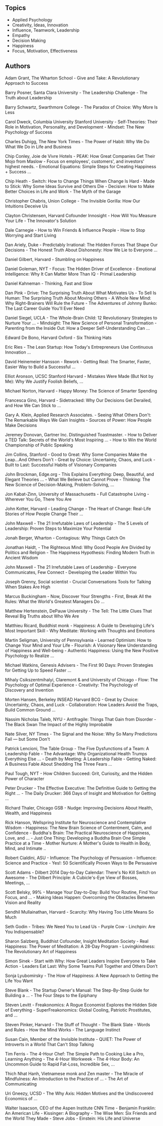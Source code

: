 ## Topics

- Applied Psychology
- Creativity, Ideas, Innovation
- Influence, Teamwork, Leadership
- Empathy
- Decision Making
- Happiness
- Focus, Motivation, Effectiveness

## Authors

Adam Grant, The Wharton School
	- Give and Take: A Revolutionary Approach to Success

Barry Posner, Santa Clara University
	- The Leadership Challenge
	- The Truth about Leadership

Barry Schwartz, Swarthmore College
	- The Paradox of Choice: Why More Is Less

Carol Dweck, Columbia University Stanford University 
	- Self-Theories: Their Role in Motivation, Personality, and Development
	- Mindset: The New Psychology of Success

Charles Duhigg, The New York Times
	- The Power of Habit: Why We Do What We Do in Life and Business

Chip Conley, Joie de Vivre Hotels
	- PEAK: How Great Companies Get Their Mojo from Maslow
		- Focus on employees', customers', and investors' highest needs.
	- Emotional Equations: Simple Steps for Creating Happiness + Success ...

Chip Heath
	- Switch: How to Change Things When Change Is Hard
	- Made to Stick: Why Some Ideas Survive and Others Die 
	- Decisive: How to Make Better Choices in Life and Work
	- The Myth of the Garage

Christopher Chabris, Union College
	- The Invisible Gorilla: How Our Intuitions Deceive Us

Clayton Christensen, Harvard Cofounder Innosight
	- How Will You Measure Your Life
	- The Innovator's Solution

Dale Carnegie
	- How to Win Friends & Influence People
	- How to Stop Worrying and Start Living

Dan Ariely, Duke
	- Predictably Irrational: The Hidden Forces That Shape Our Decisions
	- The Honest Truth About Dishonesty: How We Lie to Everyone ...

Daniel Gilbert, Harvard
	- Stumbling on Happiness

Daniel Goleman, NYT
	- Focus: The Hidden Driver of Excellence
	- Emotional Intelligence: Why It Can Matter More Than IQ
	- Primal Leadership

Daniel Kahneman
	- Thinking, Fast and Slow

Dan Pink
	- Drive: The Surprising Truth About What Motivates Us
	- To Sell Is Human: The Surprising Truth About Moving Others
	- A Whole New Mind: Why Right-Brainers Will Rule the Future 
	- The Adventures of Johnny Bunko: The Last Career Guide You'll Ever Need

Daniel Siegel, UCLA
	- The Whole-Brain Child: 12 Revolutionary Strategies to Nurture Your ...
	- Mindsight: The New Science of Personal Transformation 
	- Parenting from the Inside Out: How a Deeper Self-Understanding Can ...

Edward De Bono, Harvard Oxford
	- Six Thinking Hats

Eric Ries
	- The Lean Startup: How Today's Entrepreneurs Use Continuous Innovation ...

David Heinemeier Hansson
	- Rework
	- Getting Real: The Smarter, Faster, Easier Way to Build a Successful ...

Elliot Aronson, UCSC Stanford Harvard
	- Mistakes Were Made (But Not by Me): Why We Justify Foolish Beliefs, ...

Michael Norton, Harvard
	- Happy Money: The Science of Smarter Spending

Francesca Gino, Harvard
	- Sidetracked: Why Our Decisions Get Derailed, and How We Can Stick to ...

Gary A. Klein, Applied Research Associates.
	- Seeing What Others Don't: The Remarkable Ways We Gain Insights
	- Sources of Power: How People Make Decisions

Jeremey Donovan, Gartner Inc. Distinguished Toastmaster.
	- How to Deliver a TED Talk: Secrets of the World's Most Inspiring ...
	- How to Win the World Championship of Public Speaking

Jim Collins, Stanford
	- Good to Great: Why Some Companies Make the Leap...And Others Don't 
	- Great by Choice: Uncertainty, Chaos, and Luck
	- Built to Last: Successful Habits of Visionary Companies

John Brockman, Edge.org
	- This Explains Everything: Deep, Beautiful, and Elegant Theories ...
	- What We Believe but Cannot Prove
	- Thinking: The New Science of Decision-Making, Problem-Solving, ...

Jon Kabat-Zinn, University of Massachusetts
	- Full Catastrophe Living
	- Wherever You Go, There You Are 

John Kotter, Harvard
	- Leading Change
	- The Heart of Change: Real-Life Stories of How People Change Their ...

John Maxwell
	- The 21 Irrefutable Laws of Leadership
	- The 5 Levels of Leadership: Proven Steps to Maximize Your Potential

Jonah Berger, Wharton
	- Contagious: Why Things Catch On

Jonathan Haidt, 
	- The Righteous Mind: Why Good People Are Divided by Politics and Religion
	- The Happiness Hypothesis: Finding Modern Truth in Ancient Wisdom 

John Maxwell
	- The 21 Irrefutable Laws of Leadership
	- Everyone Communicates, Few Connect
	- Developing the Leader Within You

Joseph Grenny, Social scientist
	- Crucial Conversations Tools for Talking When Stakes Are High

Marcus Buckingham
	- Now, Discover Your Strengths
	- First, Break All the Rules: What the World's Greatest Managers Do ...

Matthew Hertenstein, DePauw University
	- The Tell: The Little Clues That Reveal Big Truths about Who We Are

Matthieu Ricard, Buddhist monk
	- Happiness: A Guide to Developing Life's Most Important Skill 
	- Why Meditate: Working with Thoughts and Emotions

Martin Seligman, University of Pennsylvania
	- Learned Optimism: How to Change Your Mind and Your Life
	- Flourish: A Visionary New Understanding of Happiness and Well-being 
	- Authentic Happiness: Using the New Positive Psychology to Realize ...

Michael Watkins, Genesis Advisers
	- The First 90 Days: Proven Strategies for Getting Up to Speed Faster ...

Mihaly Csikszentmihalyi, Claremont & and University of Chicago
	- Flow: The Psychology of Optimal Experience
	- Creativity: The Psychology of Discovery and Invention

Morten Hansen, Berkeley INSEAD Harvard BCG
	- Great by Choice: Uncertainty, Chaos, and Luck
	- Collaboration: How Leaders Avoid the Traps, Build Common Ground ...

Nassim Nicholas Taleb, NYU
	- Antifragile: Things That Gain from Disorder
	- The Black Swan The Impact of the Highly Improbable

Nate Silver, NY Times
	- The Signal and the Noise: Why So Many Predictions Fail — but Some Don't

Patrick Lencioni, The Table Group
	- The Five Dysfunctions of a Team: A Leadership Fable
	- The Advantage: Why Organizational Health Trumps Everything Else ...
	- Death by Meeting: A Leadership Fable
	- Getting Naked: A Business Fable About Shedding The Three Fears ...

Paul Tough, NYT
	- How Children Succeed: Grit, Curiosity, and the Hidden Power of Character

Peter Drucker
	- The Effective Executive: The Definitive Guide to Getting the Right ... 
	- The Daily Drucker: 366 Days of Insight and Motivation for Getting ...

Richard Thaler, Chicago GSB
	- Nudge: Improving Decisions About Health, Wealth, and Happiness

Rick Hanson, Wellspring Institute for Neuroscience and Contemplative Wisdom
	- Happiness: The New Brain Science of Contentment, Calm, and Confidence
	- Buddha's Brain: The Practical Neuroscience of Happiness, Love, and ...
	- Just One Thing: Developing a Buddha Brain One Simple Practice at a Time
	- Mother Nurture: A Mother's Guide to Health in Body, Mind, and Intimate ..

Robert Cialdini, ASU
	- Influence: The Psychology of Persuasion 
	- Influence: Science and Practice
	- Yes!: 50 Scientifically Proven Ways to Be Persuasive

Scott Adams
	- Dilbert 2014 Day-to-Day Calendar: There's No Kill Switch on Awesome
	- The Dilbert Principle: A Cubicle's-Eye View of Bosses, Meetings, ...

Scott Belsky, 99%
	- Manage Your Day-to-Day: Build Your Routine, Find Your Focus, and ...
	- Making Ideas Happen: Overcoming the Obstacles Between Vision and Reality

Sendhil Mullainathan, Harvard
	- Scarcity: Why Having Too Little Means So Much

Seth Godin
	- Tribes: We Need You to Lead Us
	- Purple Cow
	- Linchpin: Are You Indispensable? 

Sharon Salzberg, Buddhist	Cofounder, Insight Meditation Society
	- Real Happiness: The Power of Meditation: A 28-Day Program
	- Lovingkindness: The Revolutionary Art of Happiness

Simon Sinek 
	- Start with Why: How Great Leaders Inspire Everyone to Take Action
	- Leaders Eat Last: Why Some Teams Pull Together and Others Don’t

Sonja Lyubomirsky
	- The How of Happiness: A New Approach to Getting the Life You Want

Steve Blank 
	- The Startup Owner's Manual: The Step-By-Step Guide for Building a ...
	- The Four Steps to the Epiphany

Steven Levitt
	- Freakonomics: A Rogue Economist Explores the Hidden Side of Everything
	- SuperFreakonomics: Global Cooling, Patriotic Prostitutes, and ...

Steven Pinker, Harvard
	- The Stuff of Thought
	- The Blank Slate
	- Words and Rules
	- How the Mind Works
	- The Language Instinct

Susan Cain, Member of the Invisible Institute
	- QUIET: The Power of Introverts in a World That Can't Stop Talking

Tim Ferris
	- The 4-Hour Chef: The Simple Path to Cooking Like a Pro, Learning Anything
	- The 4-Hour Workweek
	- The 4-Hour Body: An Uncommon Guide to Rapid Fat-Loss, Incredible Sex, ...

Thich Nhat Hanh, Vietnamese monk and Zen master
	- The Miracle of Mindfulness: An Introduction to the Practice of ...
	- The Art of Communicating

Uri Gneezy, UCSD
	- The Why Axis: Hidden Motives and the Undiscovered Economics of ...

Walter Isaacson, CEO of the Aspen Institute CNN Time
	- Benjamin Franklin: An American Life
	- Kissinger: A Biography
	- The Wise Men: Six Friends and the World They Made
	- Steve Jobs
	- Einstein: His Life and Universe